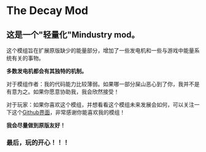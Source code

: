 # The Decay Mod

## 这是一个"轻量化"Mindustry mod。
这个模组旨在扩展原版缺少的能量部分，增加了一些发电机和一些与游戏中能量系统有关的事物。

**多数发电机都会有其独特的机制。**

对于模组作者：我的代码能力比较薄弱。如果哪一部分屎山恶心到了你，我并不是有意为之。如果你愿意协助我，我会欣然接受！ 

对于玩家：如果你喜欢这个模组，并想看看这个模组未来发展会如何，可以关注一下这个[Github界面](https://github.com/wangejinyong/TheDecayMod/tree/master)，非常感谢你能喜欢我的模组！


**我会尽量做到原版友好！**

### 最后，玩的开心！！！